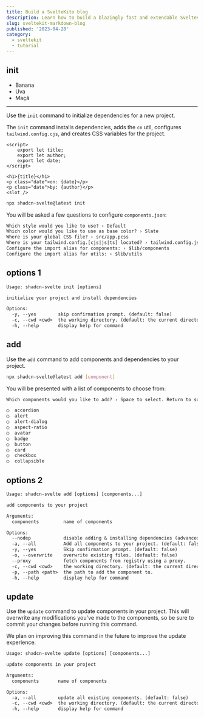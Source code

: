 ```yaml
---
title: Build a SvelteKito blog
description: Learn how to build a blazingly fast and extendable SvelteKit Markdown blog for poets.
slug: sveltekit-markdown-blog
published: '2023-04-28'
category:
  - sveltekit
  - tutorial
---
```


## init

- Banana
- Uva
- Maçã

---

Use the `init` command to initialize dependencies for a new project.

The `init` command installs dependencies, adds the `cn` util, configures `tailwind.config.cjs`, and creates CSS variables for the project.

```svelte
<script>
	export let title;
	export let author;
	export let date;
</script>

<h1>{title}</h1>
<p class="date">on: {date}</p>
<p class="date">by: {author}</p>
<slot />
```

```bash
npx shadcn-svelte@latest init
```

You will be asked a few questions to configure `components.json`:

```txt showLineNumbers
Which style would you like to use? › Default
Which color would you like to use as base color? › Slate
Where is your global CSS file? › src/app.pcss
Where is your tailwind.config.[cjs|js|ts] located? › tailwind.config.js
Configure the import alias for components: › $lib/components
Configure the import alias for utils: › $lib/utils
```

## options 1

```txt
Usage: shadcn-svelte init [options]

initialize your project and install dependencies

Options:
  -y, --yes        skip confirmation prompt. (default: false)
  -c, --cwd <cwd>  the working directory. (default: the current directory)
  -h, --help       display help for command
```

## add

Use the `add` command to add components and dependencies to your project.

```bash
npx shadcn-svelte@latest add [component]
```

You will be presented with a list of components to choose from:

```txt
Which components would you like to add? › Space to select. Return to submit.

◯  accordion
◯  alert
◯  alert-dialog
◯  aspect-ratio
◯  avatar
◯  badge
◯  button
◯  card
◯  checkbox
◯  collapsible
```

## options 2

```txt
Usage: shadcn-svelte add [options] [components...]

add components to your project

Arguments:
  components         name of components

Options:
  --nodep            disable adding & installing dependencies (advanced) (default: false)
  -a, --all          Add all components to your project. (default: false)
  -y, --yes          Skip confirmation prompt. (default: false)
  -o, --overwrite    overwrite existing files. (default: false)
  --proxy            fetch components from registry using a proxy.
  -c, --cwd <cwd>    the working directory. (default: the current directory)
  -p, --path <path>  the path to add the component to.
  -h, --help         display help for command
```

## update

Use the `update` command to update components in your project. This will overwrite any modifications you've made to the components, so be sure to commit your changes before running this command.

We plan on improving this command in the future to improve the update experience.

```txt
Usage: shadcn-svelte update [options] [components...]

update components in your project

Arguments:
  components       name of components

Options:
  -a, --all        update all existing components. (default: false)
  -c, --cwd <cwd>  the working directory. (default: the current directory)
  -h, --help       display help for command
```
